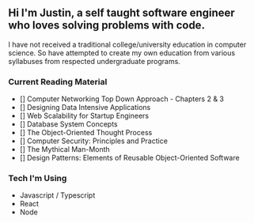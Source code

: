 ## Hi I'm Justin, a self taught software engineer who loves solving problems with code.

I have not received a traditional college/university education in computer science. So have attempted to create my own education from various syllabuses from respected undergraduate programs.

### Current Reading Material
- [] Computer Networking Top Down Approach - Chapters 2 & 3
- [] Designing Data Intensive Applications
- [] Web Scalability for Startup Engineers
- [] Database System Concepts
- [] The Object-Oriented Thought Process
- [] Computer Security: Principles and Practice
- [] The Mythical Man-Month
- [] Design Patterns: Elements of Reusable Object-Oriented Software



### Tech I'm Using

- Javascript / Typescript
- React
- Node
